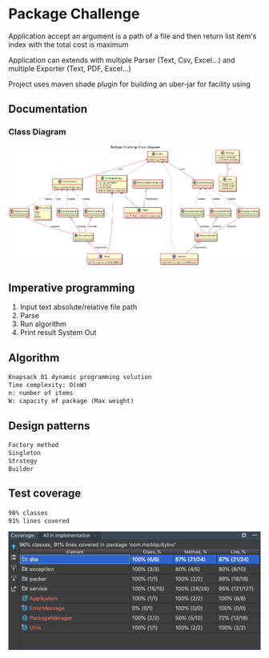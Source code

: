 # Package Challenge

Application accept an argument is a path of a file and then return list item's index with the total cost is maximum

Application can extends with multiple Parser (Text, Csv, Excel...) and multiple Exporter (Text, PDF, Excel...)

Project uses maven shade plugin for building an uber-jar for facility using

## Documentation
### Class Diagram
![alt text](docs/class_diagram.png?raw=true "Package Challenge Class Diagram")

## Imperative programming

1. Input text absolute/relative file path
2. Parse
3. Run algorithm
4. Print result System Out

## Algorithm
    
    Knapsack 01 dynamic programming solution
    Time complexity: O(nW)
    n: number of items
    W: capacity of package (Max weight)

## Design patterns
    
    Factory method
    Singleton
    Strategy
    Builder

## Test coverage

    96% classes
    91% lines covered

![alt text](docs/test_coverage.png?raw=true "Test Coverage")
